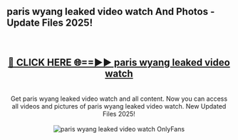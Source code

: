<h2>paris wyang leaked video watch And Photos - Update Files 2025!</h2>
<br>
<div align="center">
<h2><a href="https://top-ai-tools.click/QrbHav" rel="nofollow">🔴 CLICK HERE 🌐==►► paris wyang leaked video watch</a></h2>
<br>
Get paris wyang leaked video watch and all content. Now you can access all videos and pictures of paris wyang leaked video watch. New Updated Files 2025!
<br>
<br>
<a href="https://top-ai-tools.click/QrbHav" rel="nofollow" data-target="animated-image.originalLink"><img src="https://i.ibb.co.com/WyWwxjT/player-gif2.gif" alt="paris wyang leaked video watch OnlyFans" style="max-width: 100%; display: inline-block;" data-target="animated-image.originalImage"></a>
</div>
<br>
